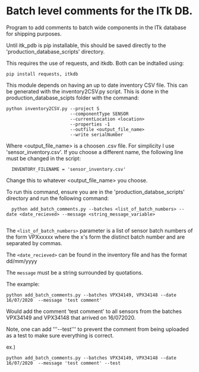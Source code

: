 # Batch level comments for the ITk DB.

Program to add comments to batch wide components in the ITk database for shipping purposes. 

Until itk_pdb is pip installable, this should be saved directly to the 
'production_database_scripts' directory.

This requires the use of requests, and itkdb. Both can be indtalled using:

```
pip install requests, itkdb
```

This module depends on having an up to date inventory CSV file. This can be generated
with the inventory2CSV.py script. This is done in the production_database_scipts folder with the command:

```
python inventory2CSV.py --project S 
                        --componentType SENSOR 
                        --currentLocation <location> 
                        --properties -1 
                        --outfile <output_file_name>
                        --write serialNumber
 ```
Where <output_file_name> is a choosen .csv file. For simplicity I use 'sensor_inventory.csv'. If you choose a different name, the following line
must be changed in the script:
  
```
  INVENTORY_FILENAME = 'sensor_inventory.csv'
```

Change this to whatever <output_file_name> you choose. 
                        
To run this command, ensure you are in the 'production_databse_scripts' directory and run the following command:
  
```
  python add_batch_comments.py --batches <list_of_batch_numbers> --date <date_recieved> --message <string_message_variable> 
  
```

The ```<list_of_batch_numbers>``` parameter is a list of sensor batch numbers of the form VPXxxxxx where the x's form the distinct batch number and are separated by commas.
  
The ```<date_recieved>``` can be found in the inventory file and has the format dd/mm/yyyy
  
The ```message``` must be a string surrounded by quotations. 
  
The example:
 
```
python add_batch_comments.py --batches VPX34149, VPX34148 --date 16/07/2020  --message 'test comment'   
```
Would add the comment 'test comment' to all sensors from the batches VPX34149 and VPX34148 that arrived on 16/072020. 
  
Note, one can add '''--test''' to prevent the comment from being uploaded as a test to make sure everything is correct.
  
ex.)

```
python add_batch_comments.py --batches VPX34149, VPX34148 --date 16/07/2020  --message 'test comment' --test 
```
